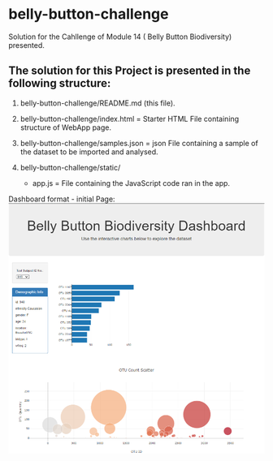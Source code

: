 # belly-button-challenge

Solution for the Cahllenge of Module 14 ( Belly Button Biodiversity) presented.


## The solution for this Project is presented in the following structure:

1) belly-button-challenge/README.md (this file).

2) belly-button-challenge/index.html = Starter HTML File containing structure of WebApp page.

3) belly-button-challenge/samples.json = json File containing a sample of the dataset to be imported and analysed.

4) belly-button-challenge/static/
    - app.js = File containing the JavaScript code ran in the app.

Dashboard format - initial Page:
    ![Dashboard](/starter-screen.png)





